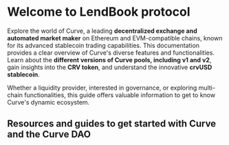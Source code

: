 <h1>Welcome to LendBook protocol</h1>

Explore the world of Curve, a leading **decentralized exchange and automated market maker** on Ethereum and EVM-compatible chains, known for its advanced stablecoin trading capabilities. This documentation provides a clear overview of Curve's diverse features and functionalities. Learn about the **different versions of Curve pools, including v1 and v2**, gain insights into the **CRV token**, and understand the innovative **crvUSD stablecoin**. 

Whether a liquidity provider, interested in governance, or exploring multi-chain functionalities, this guide offers valuable information to get to know Curve's dynamic ecosystem.



<h2 style="font-weight: bold;">Resources and guides to get started with Curve and the Curve DAO</h2>